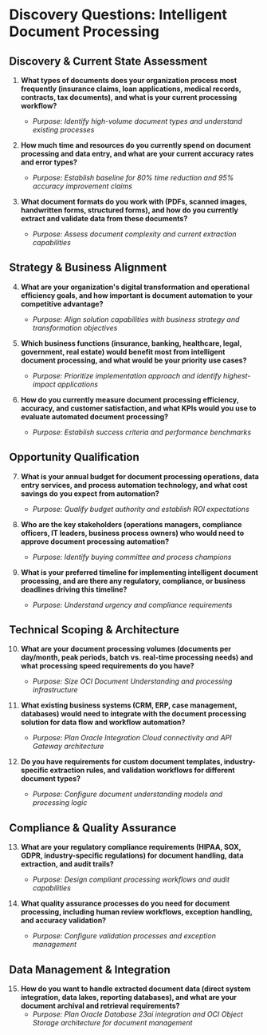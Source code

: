 # Discovery Questions: Intelligent Document Processing

## Discovery & Current State Assessment

1. **What types of documents does your organization process most frequently (insurance claims, loan applications, medical records, contracts, tax documents), and what is your current processing workflow?**
   - *Purpose: Identify high-volume document types and understand existing processes*

2. **How much time and resources do you currently spend on document processing and data entry, and what are your current accuracy rates and error types?**
   - *Purpose: Establish baseline for 80% time reduction and 95% accuracy improvement claims*

3. **What document formats do you work with (PDFs, scanned images, handwritten forms, structured forms), and how do you currently extract and validate data from these documents?**
   - *Purpose: Assess document complexity and current extraction capabilities*

## Strategy & Business Alignment

4. **What are your organization's digital transformation and operational efficiency goals, and how important is document automation to your competitive advantage?**
   - *Purpose: Align solution capabilities with business strategy and transformation objectives*

5. **Which business functions (insurance, banking, healthcare, legal, government, real estate) would benefit most from intelligent document processing, and what would be your priority use cases?**
   - *Purpose: Prioritize implementation approach and identify highest-impact applications*

6. **How do you currently measure document processing efficiency, accuracy, and customer satisfaction, and what KPIs would you use to evaluate automated document processing?**
   - *Purpose: Establish success criteria and performance benchmarks*

## Opportunity Qualification

7. **What is your annual budget for document processing operations, data entry services, and process automation technology, and what cost savings do you expect from automation?**
   - *Purpose: Qualify budget authority and establish ROI expectations*

8. **Who are the key stakeholders (operations managers, compliance officers, IT leaders, business process owners) who would need to approve document processing automation?**
   - *Purpose: Identify buying committee and process champions*

9. **What is your preferred timeline for implementing intelligent document processing, and are there any regulatory, compliance, or business deadlines driving this timeline?**
   - *Purpose: Understand urgency and compliance requirements*

## Technical Scoping & Architecture

10. **What are your document processing volumes (documents per day/month, peak periods, batch vs. real-time processing needs) and what processing speed requirements do you have?**
    - *Purpose: Size OCI Document Understanding and processing infrastructure*

11. **What existing business systems (CRM, ERP, case management, databases) would need to integrate with the document processing solution for data flow and workflow automation?**
    - *Purpose: Plan Oracle Integration Cloud connectivity and API Gateway architecture*

12. **Do you have requirements for custom document templates, industry-specific extraction rules, and validation workflows for different document types?**
    - *Purpose: Configure document understanding models and processing logic*

## Compliance & Quality Assurance

13. **What are your regulatory compliance requirements (HIPAA, SOX, GDPR, industry-specific regulations) for document handling, data extraction, and audit trails?**
    - *Purpose: Design compliant processing workflows and audit capabilities*

14. **What quality assurance processes do you need for document processing, including human review workflows, exception handling, and accuracy validation?**
    - *Purpose: Configure validation processes and exception management*

## Data Management & Integration

15. **How do you want to handle extracted document data (direct system integration, data lakes, reporting databases), and what are your document archival and retrieval requirements?**
    - *Purpose: Plan Oracle Database 23ai integration and OCI Object Storage architecture for document management*